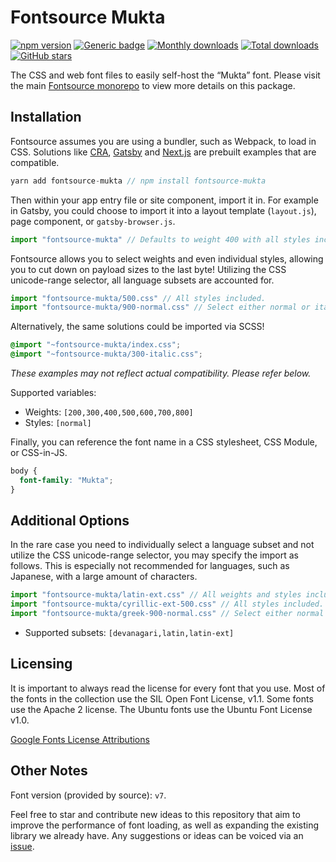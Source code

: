 # Fontsource Mukta

[![npm version](https://badge.fury.io/js/fontsource-mukta.svg)](https://www.npmjs.com/package/fontsource-mukta) [![Generic badge](https://img.shields.io/badge/fontsource-passing-brightgreen)](https://github.com/fontsource/fontsource) [![Monthly downloads](https://badgen.net/npm/dm/fontsource-mukta)](https://github.com/fontsource/fontsource) [![Total downloads](https://badgen.net/npm/dt/fontsource-mukta)](https://github.com/fontsource/fontsource) [![GitHub stars](https://img.shields.io/github/stars/DecliningLotus/fontsource.svg?style=social&label=Star)](https://github.com/fontsource/fontsource/stargazers)

The CSS and web font files to easily self-host the “Mukta” font. Please visit the main [Fontsource monorepo](https://github.com/fontsource/fontsource) to view more details on this package.

## Installation

Fontsource assumes you are using a bundler, such as Webpack, to load in CSS. Solutions like [CRA](https://create-react-app.dev/), [Gatsby](https://www.gatsbyjs.org/) and [Next.js](https://nextjs.org/) are prebuilt examples that are compatible.

```javascript
yarn add fontsource-mukta // npm install fontsource-mukta
```

Then within your app entry file or site component, import it in. For example in Gatsby, you could choose to import it into a layout template (`layout.js`), page component, or `gatsby-browser.js`.

```javascript
import "fontsource-mukta" // Defaults to weight 400 with all styles included.
```

Fontsource allows you to select weights and even individual styles, allowing you to cut down on payload sizes to the last byte! Utilizing the CSS unicode-range selector, all language subsets are accounted for.

```javascript
import "fontsource-mukta/500.css" // All styles included.
import "fontsource-mukta/900-normal.css" // Select either normal or italic.
```

Alternatively, the same solutions could be imported via SCSS!

```scss
@import "~fontsource-mukta/index.css";
@import "~fontsource-mukta/300-italic.css";
```

_These examples may not reflect actual compatibility. Please refer below._

Supported variables:

- Weights: `[200,300,400,500,600,700,800]`
- Styles: `[normal]`

Finally, you can reference the font name in a CSS stylesheet, CSS Module, or CSS-in-JS.

```css
body {
  font-family: "Mukta";
}
```

## Additional Options

In the rare case you need to individually select a language subset and not utilize the CSS unicode-range selector, you may specify the import as follows. This is especially not recommended for languages, such as Japanese, with a large amount of characters.

```javascript
import "fontsource-mukta/latin-ext.css" // All weights and styles included.
import "fontsource-mukta/cyrillic-ext-500.css" // All styles included.
import "fontsource-mukta/greek-900-normal.css" // Select either normal or italic.
```

- Supported subsets: `[devanagari,latin,latin-ext]`

## Licensing

It is important to always read the license for every font that you use.
Most of the fonts in the collection use the SIL Open Font License, v1.1. Some fonts use the Apache 2 license. The Ubuntu fonts use the Ubuntu Font License v1.0.

[Google Fonts License Attributions](https://fonts.google.com/attribution)

## Other Notes

Font version (provided by source): `v7`.

Feel free to star and contribute new ideas to this repository that aim to improve the performance of font loading, as well as expanding the existing library we already have. Any suggestions or ideas can be voiced via an [issue](https://github.com/fontsource/fontsource/issues).
